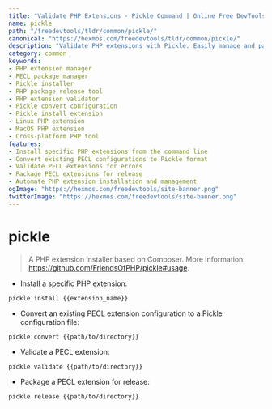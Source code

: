 ```yaml
---
title: "Validate PHP Extensions - Pickle Command | Online Free DevTools by Hexmos"
name: pickle
path: "/freedevtools/tldr/common/pickle/"
canonical: "https://hexmos.com/freedevtools/tldr/common/pickle/"
description: "Validate PHP extensions with Pickle. Easily manage and package PECL extensions for release. Free online tool, no registration required."
category: common
keywords:
- PHP extension manager
- PECL package manager
- Pickle installer
- PHP package release tool
- PHP extension validator
- Pickle convert configuration
- Pickle install extension
- Linux PHP extension
- MacOS PHP extension
- Cross-platform PHP tool
features:
- Install specific PHP extensions from the command line
- Convert existing PECL configurations to Pickle format
- Validate PECL extensions for errors
- Package PECL extensions for release
- Automate PHP extension installation and management
ogImage: "https://hexmos.com/freedevtools/site-banner.png"
twitterImage: "https://hexmos.com/freedevtools/site-banner.png"
---
```


# pickle

> A PHP extension installer based on Composer.
> More information: <https://github.com/FriendsOfPHP/pickle#usage>.

- Install a specific PHP extension:

`pickle install {{extension_name}}`

- Convert an existing PECL extension configuration to a Pickle configuration file:

`pickle convert {{path/to/directory}}`

- Validate a PECL extension:

`pickle validate {{path/to/directory}}`

- Package a PECL extension for release:

`pickle release {{path/to/directory}}`
